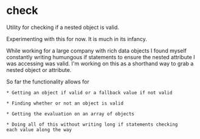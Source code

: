 check
=====

Utility for checking if a nested object is valid.

Experimenting with this for now. It is much in its infancy.

While working for a large company with rich data objects I 
found myself constantly writing humungous if statements to ensure
the nested attribute I was accessing was valid. I'm working on this
as a shorthand way to grab a nested object or attribute.

So far the functionality allows for 

	* Getting an object if valid or a fallback value if not valid

	* Finding whether or not an object is valid

	* Getting the evaluation on an array of objects

	* Doing all of this without writing long if statements checking
	each value along the way
